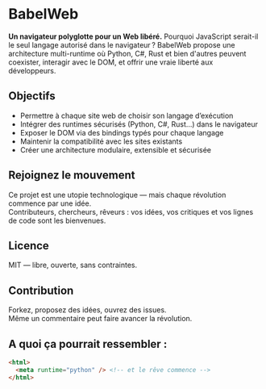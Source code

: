 # BabelWeb
**Un navigateur polyglotte pour un Web libéré.**   Pourquoi JavaScript serait-il le seul langage autorisé dans le navigateur ? BabelWeb propose une architecture multi-runtime où Python, C#, Rust et bien d'autres peuvent coexister, interagir avec le DOM, et offrir une vraie liberté aux développeurs.

## Objectifs

- Permettre à chaque site web de choisir son langage d’exécution
- Intégrer des runtimes sécurisés (Python, C#, Rust…) dans le navigateur
- Exposer le DOM via des bindings typés pour chaque langage
- Maintenir la compatibilité avec les sites existants
- Créer une architecture modulaire, extensible et sécurisée

## Rejoignez le mouvement

Ce projet est une utopie technologique — mais chaque révolution commence par une idée.  
Contributeurs, chercheurs, rêveurs : vos idées, vos critiques et vos lignes de code sont les bienvenues.

## Licence

MIT — libre, ouverte, sans contraintes.

## Contribution

Forkez, proposez des idées, ouvrez des issues.  
Même un commentaire peut faire avancer la révolution.

## A quoi ça pourrait ressembler :
```html
<html>
  <meta runtime="python" /> <!-- et le rêve commence -->
</html>
```
